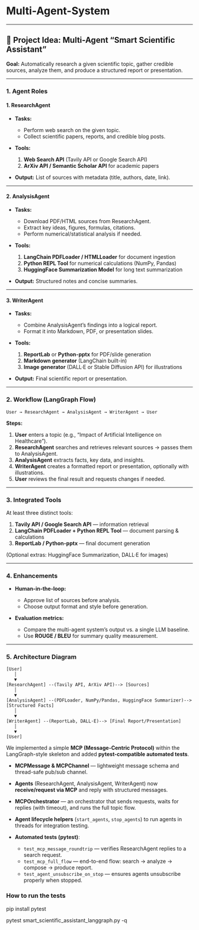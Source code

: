 # Multi-Agent-System


---

## **📌 Project Idea: Multi-Agent “Smart Scientific Assistant”**

**Goal:** Automatically research a given scientific topic, gather credible sources, analyze them, and produce a structured report or presentation.

---

### **1. Agent Roles**

#### **1. ResearchAgent**

* **Tasks:**

  * Perform web search on the given topic.
  * Collect scientific papers, reports, and credible blog posts.
* **Tools:**

  1. **Web Search API** (Tavily API or Google Search API)
  2. **ArXiv API / Semantic Scholar API** for academic papers
* **Output:** List of sources with metadata (title, authors, date, link).

---

#### **2. AnalysisAgent**

* **Tasks:**

  * Download PDF/HTML sources from ResearchAgent.
  * Extract key ideas, figures, formulas, citations.
  * Perform numerical/statistical analysis if needed.
* **Tools:**

  1. **LangChain PDFLoader / HTMLLoader** for document ingestion
  2. **Python REPL Tool** for numerical calculations (NumPy, Pandas)
  3. **HuggingFace Summarization Model** for long text summarization
* **Output:** Structured notes and concise summaries.

---

#### **3. WriterAgent**

* **Tasks:**

  * Combine AnalysisAgent’s findings into a logical report.
  * Format it into Markdown, PDF, or presentation slides.
* **Tools:**

  1. **ReportLab** or **Python-pptx** for PDF/slide generation
  2. **Markdown generator** (LangChain built-in)
  3. **Image generator** (DALL·E or Stable Diffusion API) for illustrations
* **Output:** Final scientific report or presentation.

---

### **2. Workflow (LangGraph Flow)**

```text
User → ResearchAgent → AnalysisAgent → WriterAgent → User
```

**Steps:**

1. **User** enters a topic (e.g., “Impact of Artificial Intelligence on Healthcare”).
2. **ResearchAgent** searches and retrieves relevant sources → passes them to AnalysisAgent.
3. **AnalysisAgent** extracts facts, key data, and insights.
4. **WriterAgent** creates a formatted report or presentation, optionally with illustrations.
5. **User** reviews the final result and requests changes if needed.

---

### **3. Integrated Tools**

At least three distinct tools:

1. **Tavily API / Google Search API** — information retrieval
2. **LangChain PDFLoader + Python REPL Tool** — document parsing & calculations
3. **ReportLab / Python-pptx** — final document generation

(Optional extras: HuggingFace Summarization, DALL·E for images)

---

### **4. Enhancements**

* **Human-in-the-loop:**

  * Approve list of sources before analysis.
  * Choose output format and style before generation.
* **Evaluation metrics:**

  * Compare the multi-agent system’s output vs. a single LLM baseline.
  * Use **ROUGE / BLEU** for summary quality measurement.

---

### **5. Architecture Diagram**

```
[User]
   │
   ▼
[ResearchAgent] --(Tavily API, ArXiv API)--> [Sources]
   │
   ▼
[AnalysisAgent] --(PDFLoader, NumPy/Pandas, HuggingFace Summarizer)--> [Structured Facts]
   │
   ▼
[WriterAgent] --(ReportLab, DALL·E)--> [Final Report/Presentation]
   │
   ▼
[User]
```

 We implemented a simple **MCP (Message-Centric Protocol)** within the LangGraph-style skeleton and added **pytest-compatible automated tests**.


* **MCPMessage & MCPChannel** — lightweight message schema and thread-safe pub/sub channel.
* **Agents** (ResearchAgent, AnalysisAgent, WriterAgent) now **receive/request via MCP** and reply with structured messages.
* **MCPOrchestrator** — an orchestrator that sends requests, waits for replies (with timeout), and runs the full topic flow.
* **Agent lifecycle helpers** (`start_agents`, `stop_agents`) to run agents in threads for integration testing.
* **Automated tests (pytest)**:

  * `test_mcp_message_roundtrip` — verifies ResearchAgent replies to a search request.
  * `test_mcp_full_flow` — end-to-end flow: search → analyze → compose → produce report.
  * `test_agent_unsubscribe_on_stop` — ensures agents unsubscribe properly when stopped.

### How to run the tests

pip install pytest

pytest smart_scientific_assistant_langgraph.py -q








